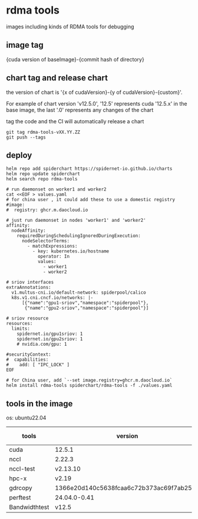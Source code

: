 # rdma tools

images including kinds of RDMA tools for debugging

## image tag

{cuda version of baseImage}-{commit hash of directory}

## chart tag and release chart

the version of chart is '{x of cudaVersion}-{y of cudaVersion}-{custom}'.

For example of chart version 'v12.5.0', '12.5' represents cuda '12.5.x' in the base image, the last '.0' represents any changes of the chart

tag the code and the CI will automatically release a chart

```shell
git tag rdma-tools-vXX.YY.ZZ 
git push --tags
```

## deploy

```shell
helm repo add spiderchart https://spidernet-io.github.io/charts
helm repo update spiderchart
helm search repo rdma-tools

# run daemonset on worker1 and worker2 
cat <<EOF > values.yaml
# for china user , it could add these to use a domestic registry
#image:
#  registry: ghcr.m.daocloud.io
 
# just run daemonset in nodes 'worker1' and 'worker2'
affinity:
  nodeAffinity:
    requiredDuringSchedulingIgnoredDuringExecution:
      nodeSelectorTerms:
        - matchExpressions:
          - key: kubernetes.io/hostname
            operator: In
            values:
              - worker1
              - worker2

# sriov interfaces
extraAnnotations:
  v1.multus-cni.io/default-network: spiderpool/calico
  k8s.v1.cni.cncf.io/networks: |-
      [{"name":"gpu1-sriov","namespace":"spiderpool"},
       {"name":"gpu2-sriov","namespace":"spiderpool"}]

# sriov resource
resources:
  limits:
    spidernet.io/gpu1sriov: 1
    spidernet.io/gpu2sriov: 1
    # nvidia.com/gpu: 1

#securityContext:
#  capabilities:
#    add: [ "IPC_LOCK" ]
EOF

# for China user, add `--set image.registry=ghcr.m.daocloud.io`
helm install rdma-tools spiderchart/rdma-tools -f ./values.yaml

```

## tools in the image
os: ubuntu22.04

| tools         | version                                   | updated time |
|---------------|-------------------------------------------|--------------|
| cuda          | 12.5.1                                    | 2024.7.30    |
| nccl          | 2.22.3                                    | 2024.7.30    |
| nccl-test     | v2.13.10                                  | 2024.7.30    |
| hpc-x         | v2.19                                     | 2024.7.30    |
| gdrcopy       | 1366e20d140c5638fcaa6c72b373ac69f7ab2532  | 2024.7.30    |
| perftest      | 24.04.0-0.41                              | 2024.7.30    |
| Bandwidthtest | v12.5                                     | 2024.7.30    |
